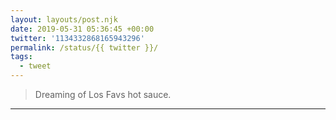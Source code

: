 ```yaml
---
layout: layouts/post.njk
date: 2019-05-31 05:36:45 +00:00
twitter: '1134332868165943296'
permalink: /status/{{ twitter }}/
tags: 
  - tweet
---
```


> Dreaming of Los Favs hot sauce.

---
